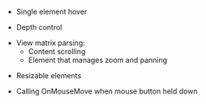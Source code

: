 - Single element hover

- Depth control

+ View matrix parsing:
    + Content scrolling
    + Element that manages zoom and panning

- Resizable elements

- Calling OnMouseMove when mouse button held down